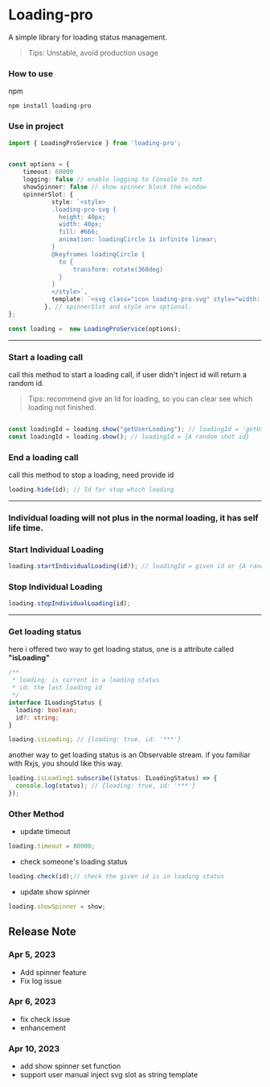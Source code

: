 # Loading-pro

A simple library for loading status management.

> Tips: Unstable, avoid production usage
### How to use

npm

```
npm install loading-pro
```

### Use in project

```typescript
import { LoadingProService } from 'loading-pro';


const options = {
    timeout: 60000
    logging: false // enable logging to Console to not
    showSpinner: false // show spinner block the window
    spinnerSlot: {
            style: `<style>
            .loading-pro-svg {
              height: 40px;
              width: 40px;
              fill: #666;
              animation: loadingCircle 1s infinite linear;
            }
            @keyframes loadingCircle {
              to {
                  transform: rotate(360deg)
              }
            }
            </style>`,
            template: `<svg class="icon loading-pro-svg" style="width: 1em;height: 1em;vertical-align: middle;fill: currentColor;overflow: hidden;" viewBox="0 0 1024 1024" version="1.1" xmlns="http://www.w3.org/2000/svg" p-id="613"><path d="M384 128a128 128 0 1 1 255.936-0.064A128 128 0 0 1 384 128z m271.552 112.448a128 128 0 1 1 255.936-0.064 128 128 0 0 1-255.936 0.064zM832 512a64 64 0 1 1 128 0 64 64 0 0 1-128 0z m-112.448 271.552a64 64 0 1 1 128 0 64 64 0 0 1-128 0zM448 896a64 64 0 0 1 128 0 64 64 0 0 1-128 0z m-271.552-112.448a64 64 0 0 1 128 0 64 64 0 0 1-128 0z m-32-543.104a96 96 0 0 1 192 0 96 96 0 0 1-192 0zM56 512a72 72 0 1 1 144 0 72 72 0 0 1-144 0z" fill="" p-id="614"></path></svg>`,
          }, // spinnerSlot and style are optional.
};

const loading =  new LoadingProService(options);

```
------------------
### Start a loading call

call this method to start a loading call, if user didn't inject id
will return a random id. 

> Tips: recommend give an Id for loading, so you can clear see which loading not finished.

```typescript

const loadingId = loading.show("getUserLoading"); // loadingId = 'getUserLoading'
const loadingId = loading.show(); // loadingId = {A random shot id}

```

### End a loading call

call this method to stop a loading, need provide id

```typescript
loading.hide(id); // Id for stop which loading
```

-------------------------------------------
### Individual loading will not plus in the normal loading, it has self life time.
### Start Individual Loading

```typescript
loading.startIndividualLoading(id?); // loadingId = given id or {A random shot id}
```

### Stop Individual Loading

```typescript
loading.stopIndividualLoading(id);
```

-----------

### Get loading status

here i offered two way to get loading status, one is a attribute called **"isLoading"**

```typescript
/**
 * loading: is current in a loading status
 * id: the last loading id
 */
interface ILoadingStatus {
  loading: boolean;
  id?: string;
}
```

```typescript
loading.isLoading; // {loading: true, id: '***'}
```

another way to get loading status is an Observable stream.
if you familiar with Rxjs, you should like this way.

```typescript
loading.isLoading$.subscribe((status: ILoadingStatus) => {
  console.log(status); // {loading: true, id: '***'}
});
```

### Other Method

* update timeout

```typescript
loading.timeout = 80000;
```

* check someone's loading status

```typescript
loading.check(id);// check the given id is in loading status
```

* update show spinner

```typescript
loading.showSpinner = show;
```


## Release Note

### Apr 5, 2023

- Add spinner feature
- Fix log issue

### Apr 6, 2023

- fix check issue
- enhancement

### Apr 10, 2023

- add show spinner set function
- support user manual inject svg slot as string template
